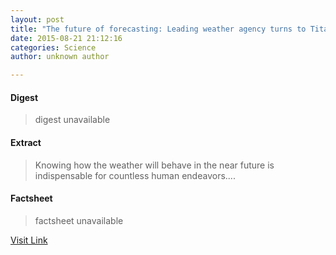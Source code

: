 ```yaml
---
layout: post
title: "The future of forecasting: Leading weather agency turns to Titan to advance science of prediction"
date: 2015-08-21 21:12:16
categories: Science
author: unknown author

---
```



#### Digest
>digest unavailable

#### Extract
>Knowing how the weather will behave in the near future is indispensable for countless human endeavors....

#### Factsheet
>factsheet unavailable

[Visit Link](http://phys.org/news/2015-08-future-weather-agency-titan-advance.html)


